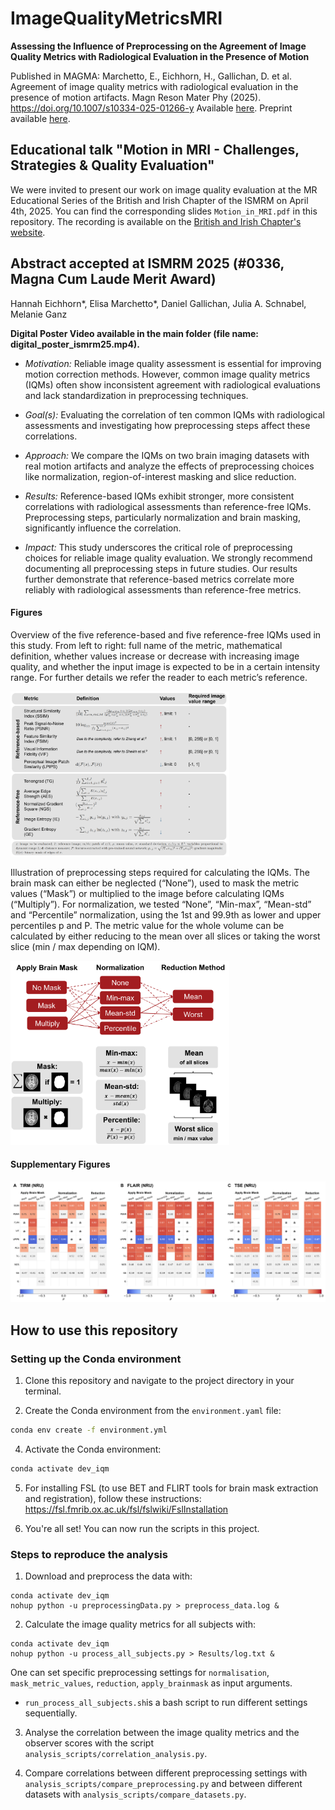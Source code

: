 # ImageQualityMetricsMRI
**Assessing the Influence of Preprocessing on the Agreement of Image Quality Metrics with Radiological Evaluation in the Presence of Motion**

Published in MAGMA:
Marchetto, E., Eichhorn, H., Gallichan, D. et al. Agreement of image quality metrics with radiological evaluation in the presence of motion artifacts. Magn Reson Mater Phy (2025). https://doi.org/10.1007/s10334-025-01266-y
Available [here](https://link.springer.com/article/10.1007/s10334-025-01266-y).
Preprint available [here](https://arxiv.org/abs/2412.18389).

## Educational talk "Motion in MRI - Challenges, Strategies & Quality Evaluation"
We were invited to present our work on image quality evaluation at the MR Educational Series of the
British and Irish Chapter of the ISMRM on April 4th, 2025. You can find the corresponding slides `Motion_in_MRI.pdf` 
in this repository. The recording is available on the [British and Irish Chapter's website](https://www.ismrm.org/british/2025-bic-edu-winter.htm).


## Abstract accepted at ISMRM 2025 (#0336, Magna Cum Laude Merit Award)
Hannah Eichhorn*, Elisa Marchetto*, Daniel Gallichan, Julia A. Schnabel, Melanie Ganz

**Digital Poster Video available in the main folder (file name: digital_poster_ismrm25.mp4).**

- _Motivation:_  Reliable image quality assessment is essential for improving motion correction methods. However, common image quality metrics (IQMs) often show inconsistent agreement with radiological evaluations and lack standardization in preprocessing techniques.

- _Goal(s):_ Evaluating the correlation of ten common IQMs with radiological assessments and investigating how preprocessing steps affect these correlations.

- _Approach:_ We compare the IQMs on two brain imaging datasets with real motion artifacts and analyze the effects of preprocessing choices like normalization, region-of-interest masking and slice reduction.

- _Results:_ Reference-based IQMs exhibit stronger, more consistent correlations with radiological assessments than reference-free IQMs. Preprocessing steps, particularly normalization and brain masking, significantly influence the correlation.

- _Impact:_ This study underscores the critical role of preprocessing choices for reliable image quality evaluation. We strongly recommend documenting all preprocessing steps in future studies. Our results further demonstrate that reference-based metrics correlate more reliably with radiological assessments than reference-free metrics.


#### Figures

Overview of the five reference-based and five reference-free IQMs used in this study. From left to right: full name of the metric, mathematical definition, whether values increase or decrease with increasing image quality, and whether the input image is expected to be in a certain intensity range. For further details we refer the reader to each metric’s reference. 

<img src="results-ismrm25/Figure-1.png" alt="Correlation of IQMs with Observer Scores" width="350"/>


Illustration of preprocessing steps required for calculating the IQMs. The brain mask can either be neglected (“None”), used to mask the metric values (“Mask”) or multiplied to the image before calculating IQMs (“Multiply”). For normalization, we tested “None”, “Min-max”, “Mean-std” and “Percentile” normalization, using the 1st and 99.9th as lower and upper percentiles p and P. The metric value for the whole volume can be calculated by either reducing to the mean over all slices or taking the worst slice (min / max depending on IQM).

<img src="results-ismrm25/Figure-2.png" alt="Preprocessing Choices" width="350"/> 

#### Supplementary Figures
![Supplementary Figures](results-ismrm25/Suppl_Figure-1.png)


## How to use this repository
### Setting up the Conda environment

1. Clone this repository and navigate to the project directory in your terminal.

3. Create the Conda environment from the `environment.yaml` file:

```bash
conda env create -f environment.yml
```

4. Activate the Conda environment:

```bash
conda activate dev_iqm
```

5. For installing FSL (to use BET and FLIRT tools for brain mask extraction and registration), follow these instructions: https://fsl.fmrib.ox.ac.uk/fsl/fslwiki/FslInstallation

6. You're all set! You can now run the scripts in this project.


### Steps to reproduce the analysis

1. Download and preprocess the data with:
```
conda activate dev_iqm
nohup python -u preprocessingData.py > preprocess_data.log &
```

2. Calculate the image quality metrics for all subjects with:
```
conda activate dev_iqm
nohup python -u process_all_subjects.py > Results/log.txt &
```
One can set specific preprocessing settings for `normalisation`, 
`mask_metric_values`, `reduction`, `apply_brainmask` as input arguments. 
- `run_process_all_subjects.sh`is a bash script to run different settings sequentially.

3. Analyse the correlation between the image quality metrics and the observer
scores with the script `analysis_scripts/correlation_analysis.py`.


4. Compare correlations between different preprocessing settings with 
`analysis_scripts/compare_preprocessing.py` and between different datasets with 
`analysis_scripts/compare_datasets.py`.

